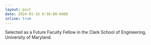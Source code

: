 ```yaml
---
layout: post
date: 2024-01-16 9:30:00-0400
inline: true
---
```


Selected as a Future Faculty Fellow in the Clark School of Engineering, University of Maryland. 